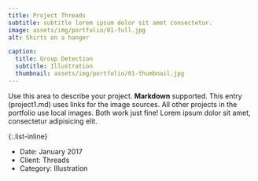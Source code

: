 ```yaml
---
title: Project Threads
subtitle: subtitle lorem ipsum dolor sit amet consectetur.
image: assets/img/portfolio/01-full.jpg
alt: Shirts on a hanger

caption:
  title: Group Detection
  subtitle: Illustration
  thumbnail: assets/img/portfolio/01-thumbnail.jpg
---
```

Use this area to describe your project. **Markdown** supported. This entry (project1.md) uses links for the image sources. All other projects in the portfolio use local images. Both work just fine! Lorem ipsum dolor sit amet, consectetur adipisicing elit. 

{:.list-inline}
- Date: January 2017
- Client: Threads
- Category: Illustration
